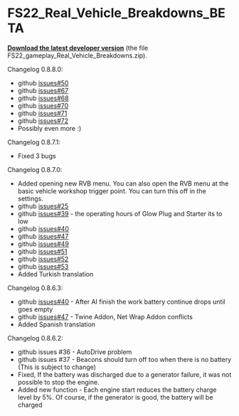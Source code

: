 # FS22_Real_Vehicle_Breakdowns_BETA

<p dir="auto"><strong><a href="https://sharemods.com/hb2a7hbqd1w5/FS22_gameplay_Real_Vehicle_Breakdowns.zip.html">Download the latest developer version</a></strong> (the file FS22_gameplay_Real_Vehicle_Breakdowns.zip).</p>

Changelog 0.8.8.0:
- github <a href="https://github.com/MathiasHun/FS22_Real_Vehicle_Breakdowns_BETA/issues/50">issues#50</a>
- github <a href="https://github.com/MathiasHun/FS22_Real_Vehicle_Breakdowns_BETA/issues/67">issues#67</a>
- github <a href="https://github.com/MathiasHun/FS22_Real_Vehicle_Breakdowns_BETA/issues/68">issues#68</a>
- github <a href="https://github.com/MathiasHun/FS22_Real_Vehicle_Breakdowns_BETA/issues/70">issues#70</a>
- github <a href="https://github.com/MathiasHun/FS22_Real_Vehicle_Breakdowns_BETA/issues/71">issues#71</a>
- github <a href="https://github.com/MathiasHun/FS22_Real_Vehicle_Breakdowns_BETA/issues/72">issues#72</a>
- Possibly even more :)
  
Changelog 0.8.7.1:
- Fixed 3 bugs
  
Changelog 0.8.7.0:
- Added opening new RVB menu. You can also open the RVB menu at the basic vehicle workshop trigger point. You can turn this off in the settings.
- github <a href="https://github.com/MathiasHun/FS22_Real_Vehicle_Breakdowns_BETA/issues/25">issues#25</a>
- github <a href="https://github.com/MathiasHun/FS22_Real_Vehicle_Breakdowns_BETA/issues/39">issues#39</a> - the operating hours of Glow Plug and Starter its to low
- github <a href="https://github.com/MathiasHun/FS22_Real_Vehicle_Breakdowns_BETA/issues/40">issues#40</a> 
- github <a href="https://github.com/MathiasHun/FS22_Real_Vehicle_Breakdowns_BETA/issues/47">issues#47</a>
- github <a href="https://github.com/MathiasHun/FS22_Real_Vehicle_Breakdowns_BETA/issues/49">issues#49</a>
- github <a href="https://github.com/MathiasHun/FS22_Real_Vehicle_Breakdowns_BETA/issues/51">issues#51</a>
- github <a href="https://github.com/MathiasHun/FS22_Real_Vehicle_Breakdowns_BETA/issues/52">issues#52</a>
- github <a href="https://github.com/MathiasHun/FS22_Real_Vehicle_Breakdowns_BETA/issues/53">issues#53</a>
- Added Turkish translation
  
Changelog 0.8.6.3:
- github <a href="https://github.com/MathiasHun/FS22_Real_Vehicle_Breakdowns_BETA/issues/40">issues#40</a> - After AI finish the work battery continue drops until goes empty
- github <a href="https://github.com/MathiasHun/FS22_Real_Vehicle_Breakdowns_BETA/issues/47">issues#47</a> - Twine Addon, Net Wrap Addon conflicts
- Added Spanish translation
 
Changelog 0.8.6.2:
- github issues #36 - AutoDrive problem
- github issues #37 - Beacons should turn off too when there is no battery (This is subject to change)
- Fixed, If the battery was discharged due to a generator failure, it was not possible to stop the engine.
- Added new function - Each engine start reduces the battery charge level by 5%. Of course, if the generator is good, the battery will be charged
